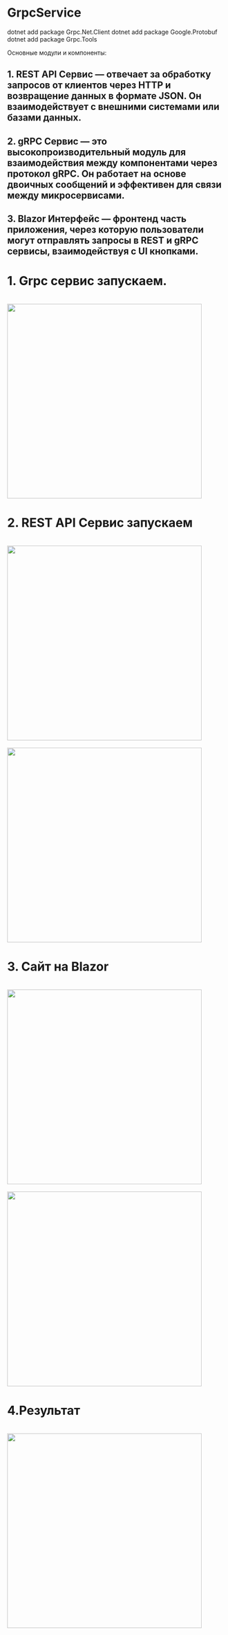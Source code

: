 # GrpcService
dotnet add package Grpc.Net.Client
dotnet add package Google.Protobuf
dotnet add package Grpc.Tools


Основные модули и компоненты:
## 1.	REST API Сервис — отвечает за обработку запросов от клиентов через HTTP и возвращение данных в формате JSON. Он взаимодействует с внешними системами или базами данных.
## 2.	gRPC Сервис — это высокопроизводительный модуль для взаимодействия между компонентами через протокол gRPC. Он работает на основе двоичных сообщений и эффективен для связи между микросервисами.
## 3.	Blazor Интерфейс — фронтенд часть приложения, через которую пользователи могут отправлять запросы в REST и gRPC сервисы, взаимодействуя с UI кнопками.

# 1. Grpc сервис запускаем.

<br>
<img src='https://github.com/user-attachments/assets/bc8a4baf-4682-4a42-af49-a366dcc11529' width="450" />
</br>


# 2. REST API Сервис запускаем


<br>
<img src='https://github.com/user-attachments/assets/e78c883e-d942-443b-836e-f404b7ad1292' width="450" />
</br>


<br>
<img src='https://github.com/user-attachments/assets/ea4225bf-5a9e-4dae-bf8d-bdb7d8ee134a' width="450" />
</br>

# 3.  Сайт на Blazor

<br>
<img src='https://github.com/user-attachments/assets/fa562713-38c4-46e6-b1f0-9ae85360eb34' width="450" />
</br>

<br>
<img src='https://github.com/user-attachments/assets/7f8f0317-cdb3-4b2f-9d7b-e637ab74114d' width="450" />
</br>

# 4.Результат

<br>
<img src='https://github.com/user-attachments/assets/039759dc-d94b-4cad-b0d0-3cf8c7ccaade' width="450" />
</br>

